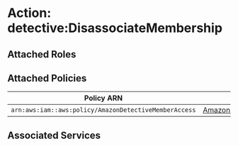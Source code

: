 # Action: detective:DisassociateMembership

## Attached Roles

## Attached Policies

| Policy ARN | Policy Name |
|------------|-------------|
| `arn:aws:iam::aws:policy/AmazonDetectiveMemberAccess` | [AmazonDetectiveMemberAccess](../policies.md#amazondetectivememberaccess) |

## Associated Services


